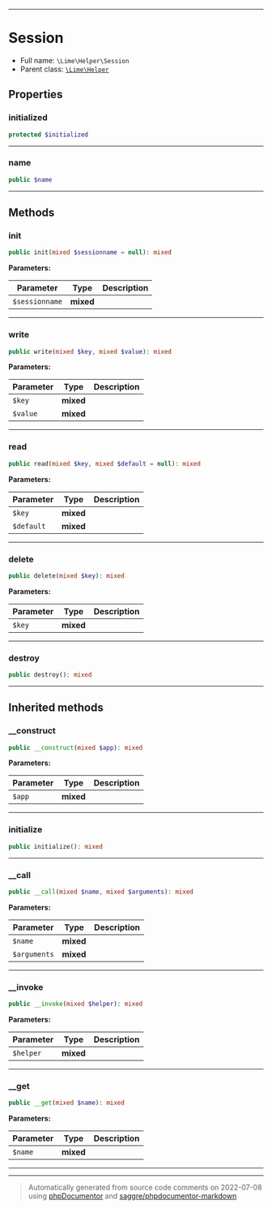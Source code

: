 ***

# Session





* Full name: `\Lime\Helper\Session`
* Parent class: [`\Lime\Helper`](../Helper.md)



## Properties


### initialized



```php
protected $initialized
```






***

### name



```php
public $name
```






***

## Methods


### init



```php
public init(mixed $sessionname = null): mixed
```








**Parameters:**

| Parameter | Type | Description |
|-----------|------|-------------|
| `$sessionname` | **mixed** |  |




***

### write



```php
public write(mixed $key, mixed $value): mixed
```








**Parameters:**

| Parameter | Type | Description |
|-----------|------|-------------|
| `$key` | **mixed** |  |
| `$value` | **mixed** |  |




***

### read



```php
public read(mixed $key, mixed $default = null): mixed
```








**Parameters:**

| Parameter | Type | Description |
|-----------|------|-------------|
| `$key` | **mixed** |  |
| `$default` | **mixed** |  |




***

### delete



```php
public delete(mixed $key): mixed
```








**Parameters:**

| Parameter | Type | Description |
|-----------|------|-------------|
| `$key` | **mixed** |  |




***

### destroy



```php
public destroy(): mixed
```











***


## Inherited methods


### __construct



```php
public __construct(mixed $app): mixed
```








**Parameters:**

| Parameter | Type | Description |
|-----------|------|-------------|
| `$app` | **mixed** |  |




***

### initialize



```php
public initialize(): mixed
```











***

### __call



```php
public __call(mixed $name, mixed $arguments): mixed
```








**Parameters:**

| Parameter | Type | Description |
|-----------|------|-------------|
| `$name` | **mixed** |  |
| `$arguments` | **mixed** |  |




***

### __invoke



```php
public __invoke(mixed $helper): mixed
```








**Parameters:**

| Parameter | Type | Description |
|-----------|------|-------------|
| `$helper` | **mixed** |  |




***

### __get



```php
public __get(mixed $name): mixed
```








**Parameters:**

| Parameter | Type | Description |
|-----------|------|-------------|
| `$name` | **mixed** |  |




***


***
> Automatically generated from source code comments on 2022-07-08 using [phpDocumentor](http://www.phpdoc.org/) and [saggre/phpdocumentor-markdown](https://github.com/Saggre/phpDocumentor-markdown)
